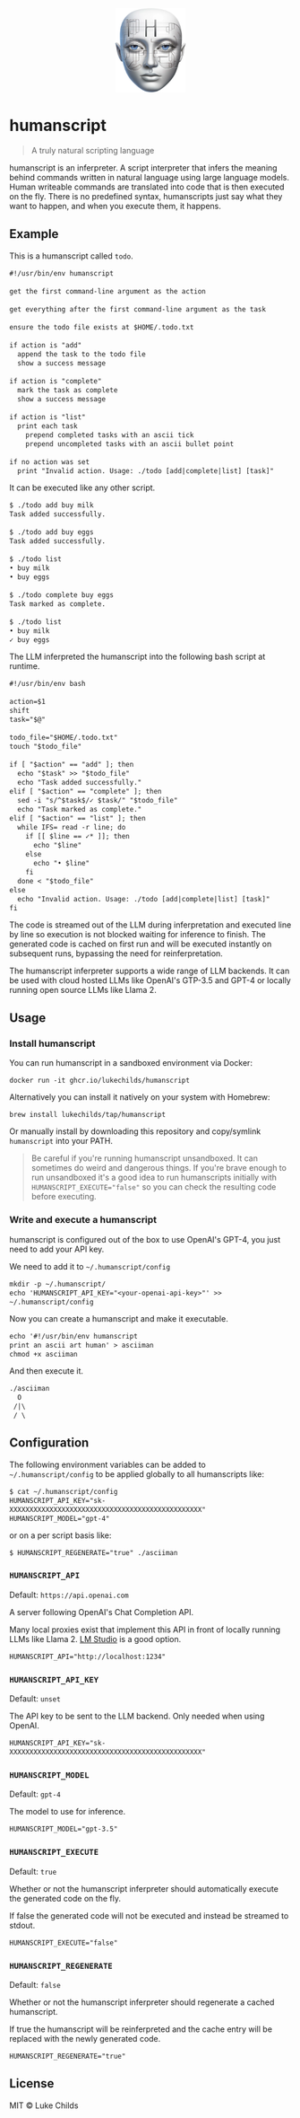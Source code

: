 <p align="center">
  <img src="logo.webp" height="150" />
</p>

# humanscript

> A truly natural scripting language

humanscript is an inferpreter. A script interpreter that infers the meaning behind commands written in natural language using large language models. Human writeable commands are translated into code that is then executed on the fly. There is no predefined syntax, humanscripts just say what they want to happen, and when you execute them, it happens.

## Example

This is a humanscript called `todo`.

```shell
#!/usr/bin/env humanscript

get the first command-line argument as the action

get everything after the first command-line argument as the task

ensure the todo file exists at $HOME/.todo.txt

if action is "add"
  append the task to the todo file
  show a success message

if action is "complete"
  mark the task as complete
  show a success message

if action is "list"
  print each task
    prepend completed tasks with an ascii tick
    prepend uncompleted tasks with an ascii bullet point

if no action was set
  print "Invalid action. Usage: ./todo [add|complete|list] [task]"
```

It can be executed like any other script.

```shell
$ ./todo add buy milk
Task added successfully.

$ ./todo add buy eggs
Task added successfully.

$ ./todo list
• buy milk
• buy eggs

$ ./todo complete buy eggs
Task marked as complete.

$ ./todo list
• buy milk
✓ buy eggs
```

The LLM inferpreted the humanscript into the following bash script at runtime.

```shell
#!/usr/bin/env bash

action=$1
shift
task="$@"

todo_file="$HOME/.todo.txt"
touch "$todo_file"

if [ "$action" == "add" ]; then
  echo "$task" >> "$todo_file"
  echo "Task added successfully."
elif [ "$action" == "complete" ]; then
  sed -i "s/^$task$/✓ $task/" "$todo_file"
  echo "Task marked as complete."
elif [ "$action" == "list" ]; then
  while IFS= read -r line; do
    if [[ $line == ✓* ]]; then
      echo "$line"
    else
      echo "• $line"
    fi
  done < "$todo_file"
else
  echo "Invalid action. Usage: ./todo [add|complete|list] [task]"
fi
```

The code is streamed out of the LLM during inferpretation and executed line by line so execution is not blocked waiting for inference to finish. The generated code is cached on first run and will be executed instantly on subsequent runs, bypassing the need for reinferpretation.

The humanscript inferpreter supports a wide range of LLM backends. It can be used with cloud hosted LLMs like OpenAI's GTP-3.5 and GPT-4 or locally running open source LLMs like Llama 2.

## Usage

### Install humanscript

You can run humanscript in a sandboxed environment via Docker:

```shell
docker run -it ghcr.io/lukechilds/humanscript
```

Alternatively you can install it natively on your system with Homebrew:

```shell
brew install lukechilds/tap/humanscript
```

Or manually install by downloading this repository and copy/symlink `humanscript` into your PATH.

> Be careful if you're running humanscript unsandboxed. It can sometimes do weird and dangerous things. If you're brave enough to run unsandboxed it's a good idea to run humanscripts initially with `HUMANSCRIPT_EXECUTE="false"` so you can check the resulting code before executing.

### Write and execute a humanscript

humanscript is configured out of the box to use OpenAI's GPT-4, you just need to add your API key.

We need to add it to `~/.humanscript/config`

```shell
mkdir -p ~/.humanscript/
echo 'HUMANSCRIPT_API_KEY="<your-openai-api-key>"' >> ~/.humanscript/config
```

Now you can create a humanscript and make it executable.

```shell
echo '#!/usr/bin/env humanscript
print an ascii art human' > asciiman
chmod +x asciiman
```

And then execute it.

```shell
./asciiman
  O
 /|\
 / \
```

## Configuration

The following environment variables can be added to `~/.humanscript/config` to be applied globally to all humanscripts like:

```shell
$ cat ~/.humanscript/config
HUMANSCRIPT_API_KEY="sk-XXXXXXXXXXXXXXXXXXXXXXXXXXXXXXXXXXXXXXXXXXXXXXXX"
HUMANSCRIPT_MODEL="gpt-4"
```

or on a per script basis like:

```shell
$ HUMANSCRIPT_REGENERATE="true" ./asciiman
```

### `HUMANSCRIPT_API`

Default: `https://api.openai.com`

A server following OpenAI's Chat Completion API.

Many local proxies exist that implement this API in front of locally running LLMs like Llama 2. [LM Studio](https://lmstudio.ai/) is a good option.

```shell
HUMANSCRIPT_API="http://localhost:1234"
```

### `HUMANSCRIPT_API_KEY`

Default: `unset`

The API key to be sent to the LLM backend. Only needed when using OpenAI.

```shell
HUMANSCRIPT_API_KEY="sk-XXXXXXXXXXXXXXXXXXXXXXXXXXXXXXXXXXXXXXXXXXXXXXXX"
```

### `HUMANSCRIPT_MODEL`

Default: `gpt-4`

The model to use for inference.

```shell
HUMANSCRIPT_MODEL="gpt-3.5"
```

### `HUMANSCRIPT_EXECUTE`

Default: `true`

Whether or not the humanscript inferpreter should automatically execute the generated code on the fly.

If false the generated code will not be executed and instead be streamed to stdout.

```shell
HUMANSCRIPT_EXECUTE="false"
```

### `HUMANSCRIPT_REGENERATE`

Default: `false`

Whether or not the humanscript inferpreter should regenerate a cached humanscript.

If true the humanscript will be reinferpreted and the cache entry will be replaced with the newly generated code.

```shell
HUMANSCRIPT_REGENERATE="true"
```

## License

MIT © Luke Childs
